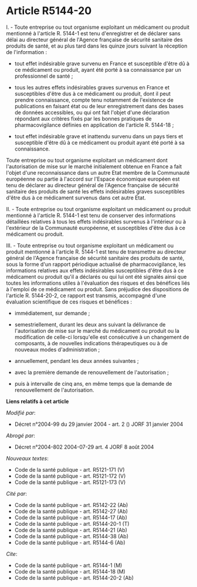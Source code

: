 # Article R5144-20

I. - Toute entreprise ou tout organisme exploitant un médicament ou produit mentionné à l'article R. 5144-1 est tenu
d'enregistrer et de déclarer sans délai au directeur général de l'Agence française de sécurité sanitaire des produits de
santé, et au plus tard dans les quinze jours suivant la réception de l'information :

- tout effet indésirable grave survenu en France et susceptible d'être dû à ce médicament ou produit, ayant été porté à sa
connaissance par un professionnel de santé ;

- tous les autres effets indésirables graves survenus en France et susceptibles d'être dus à ce médicament ou produit, dont
il peut prendre connaissance, compte tenu notamment de l'existence de publications en faisant état ou de leur enregistrement
dans des bases de données accessibles, ou qui ont fait l'objet d'une déclaration répondant aux critères fixés par les bonnes
pratiques de pharmacovigilance définies en application de l'article R. 5144-18 ;

- tout effet indésirable grave et inattendu survenu dans un pays tiers et susceptible d'être dû à ce médicament ou produit
ayant été porté à sa connaissance.

Toute entreprise ou tout organisme exploitant un médicament dont l'autorisation de mise sur le marché initialement obtenue en
France a fait l'objet d'une reconnaissance dans un autre Etat membre de la Communauté européenne ou partie à l'accord sur
l'Espace économique européen est tenu de déclarer au directeur général de l'Agence française de sécurité sanitaire des
produits de santé les effets indésirables graves susceptibles d'être dus à ce médicament survenus dans cet autre Etat.

II. - Toute entreprise ou tout organisme exploitant un médicament ou produit mentionné à l'article R. 5144-1 est tenu de
conserver des informations détaillées relatives à tous les effets indésirables survenus à l'intérieur ou à l'extérieur de la
Communauté européenne, et susceptibles d'être dus à ce médicament ou produit.

III. - Toute entreprise ou tout organisme exploitant un médicament ou produit mentionné à l'article R. 5144-1 est tenu de
transmettre au directeur général de l'Agence française de sécurité sanitaire des produits de santé, sous la forme d'un
rapport périodique actualisé de pharmacovigilance, les informations relatives aux effets indésirables susceptibles d'être dus
à ce médicament ou produit qu'il a déclarés ou qui lui ont été signalés ainsi que toutes les informations utiles à
l'évaluation des risques et des bénéfices liés à l'emploi de ce médicament ou produit. Sans préjudice des dispositions de
l'article R. 5144-20-2, ce rapport est transmis, accompagné d'une évaluation scientifique de ces risques et bénéfices :

- immédiatement, sur demande ;

- semestriellement, durant les deux ans suivant la délivrance de l'autorisation de mise sur le marché du médicament ou
produit ou la modification de celle-ci lorsqu'elle est consécutive à un changement de composants, à de nouvelles indications
thérapeutiques ou à de nouveaux modes d'administration ;

- annuellement, pendant les deux années suivantes ;

- avec la première demande de renouvellement de l'autorisation ;

- puis à intervalle de cinq ans, en même temps que la demande de renouvellement de l'autorisation.

**Liens relatifs à cet article**

_Modifié par_:

  - Décret n°2004-99 du 29 janvier 2004 - art. 2 () JORF 31 janvier 2004

_Abrogé par_:

  - Décret n°2004-802 2004-07-29 art. 4 JORF 8 août 2004

_Nouveaux textes_:

  - Code de la santé publique - art. R5121-171 (V)
  - Code de la santé publique - art. R5121-172 (V)
  - Code de la santé publique - art. R5121-173 (V)

_Cité par_:

  - Code de la santé publique - art. R5142-22 (Ab)
  - Code de la santé publique - art. R5142-27 (Ab)
  - Code de la santé publique - art. R5144-17 (Ab)
  - Code de la santé publique - art. R5144-20-1 (T)
  - Code de la santé publique - art. R5144-21 (Ab)
  - Code de la santé publique - art. R5144-38 (Ab)
  - Code de la santé publique - art. R5144-6 (Ab)

_Cite_:

  - Code de la santé publique - art. R5144-1 (M)
  - Code de la santé publique - art. R5144-18 (M)
  - Code de la santé publique - art. R5144-20-2 (Ab)
